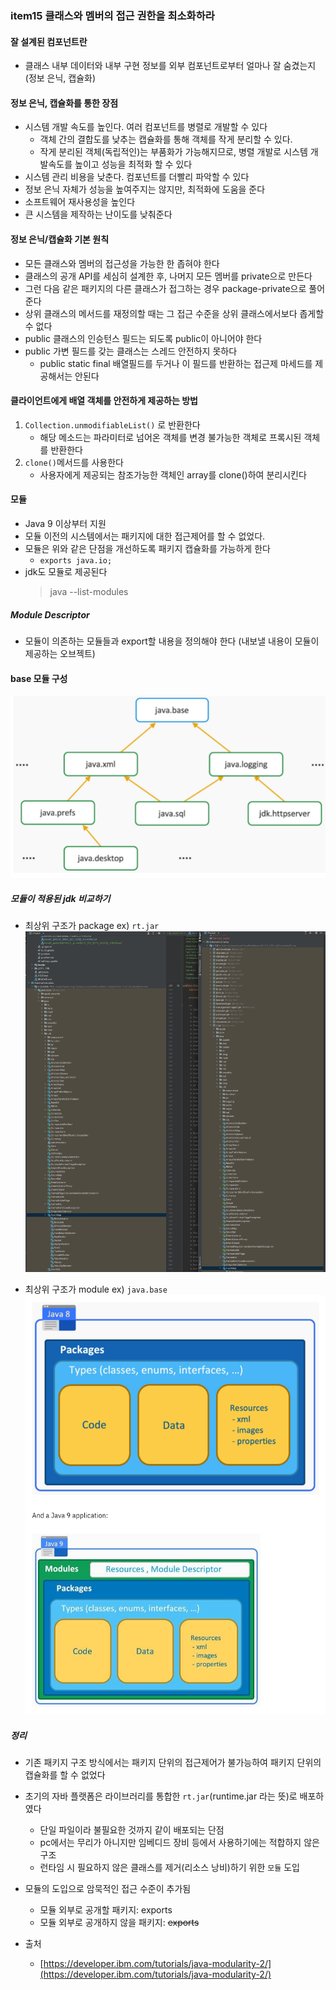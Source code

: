 ### item15 클래스와 멤버의 접근 권한을 최소화하라

#### 잘 설계된 컴포넌트란 
- 클래스 내부 데이터와 내부 구현 정보를 외부 컴포넌트로부터 얼마나 잘 숨겼는지(정보 은닉, 캡슐화)

#### 정보 은닉, 캡슐화를 통한 장점
- 시스템 개발 속도를 높인다. 여러 컴포넌트를 병렬로 개발할 수 있다
  - 객체 간의 결합도를 낮추는 캡슐화를 통해 객체를 작게 분리할 수 있다.
  - 작게 분리된 객체(독립적인)는 부품화가 가능해지므로, 병렬 개발로 시스템 개발속도를 높이고 성능을 최적화 할 수 있다
- 시스템 관리 비용을 낮춘다. 컴포넌트를 더빨리 파악할 수 있다
- 정보 은닉 자체가 성능을 높여주지는 않지만, 최적화에 도움을 준다
- 소프트웨어 재사용성을 높인다
- 큰 시스템을 제작하는 난이도를 낮춰준다

#### 정보 은닉/캡슐화 기본 원칙
- 모든 클래스와 멤버의 접근성을 가능한 한 좁혀야 한다
- 클래스의 공개 API를 세심히 설계한 후, 나머지 모든 멤버를 private으로 만든다
- 그런 다음 같은 패키지의 다른 클래스가 접그하는 경우 package-private으로 풀어준다
- 상위 클래스의 메서드를 재정의할 때는 그 접근 수준을 상위 클래스에서보다 좁게할 수 없다
- public 클래스의 인승턴스 필드는 되도록 public이 아니어야 한다
- public 가변 필드를 갖는 클래스는 스레드 안전하지 못하다
  - public static final 배열필드를 두거나 이 필드를 반환하는 접근제 마세드를 제공해서는 안된다

#### 클라이언트에게 배열 객체를 안전하게 제공하는 방법
1. `Collection.unmodifiableList()` 로 반환한다
   - 해당 메소드는 파라미터로 넘어온 객체를 변경 불가능한 객체로 프록시된 객체를 반환한다
2. `clone()`메서드를 사용한다
   - 사용자에게 제공되는 참조가능한 객체인 array를 clone()하여 분리시킨다


#### 모듈
- Java 9 이상부터 지원
- 모듈 이전의 시스템에서는 패키지에 대한 접근제어를 할 수 없었다.
- 모듈은 위와 같은 단점을 개선하도록 패키지 캡슐화를 가능하게 한다
  - `exports java.io;`
- jdk도 모듈로 제공된다
  > java --list-modules
  
##### Module Descriptor
- 모듈이 의존하는 모듈들과 export할 내용을 정의해야 한다 (내보낼 내용이 모듈이 제공하는 오브젝트)

#### base 모듈 구성
![image_info](../../images/module_structure.png)


##### 모듈이 적용된 jdk 비교하기
- 최상위 구조가 package ex) `rt.jar`
![image_info](../../images/jdk_diff.png)

- 최상위 구조가 module ex) `java.base`
![image_info](../../images/jdk8vsjdk9.png)

##### 정리 
 - 기존 패키지 구조 방식에서는 패키지 단위의 접근제어가 불가능하여 패키지 단위의 캡슐화를 할 수 없었다
 - 초기의 자바 플랫폼은 라이브러리를 통합한 `rt.jar`(runtime.jar 라는 뜻)로 배포하였다
   - 단일 파일이라 불필요한 것까지 같이 배포되는 단점
   - pc에서는 무리가 아니지만 임베디드 장비 등에서 사용하기에는 적합하지 않은 구조
   - 런타임 시 필요하지 않은 클래스를 제거(리소스 낭비)하기 위한 `모듈` 도입
 - 모듈의 도입으로 암묵적인 접근 수준이 추가됨
   - 모듈 외부로 공개할 패키지: exports
   - 모듈 외부로 공개하지 않을 패키지: ~~exports~~

    
- 출처
  - [https://developer.ibm.com/tutorials/java-modularity-2/](https://developer.ibm.com/tutorials/java-modularity-2/)
